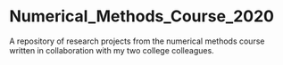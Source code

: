 # Numerical_Methods_Course_2020
A repository of research projects from the numerical methods course written in collaboration with my two college colleagues.
